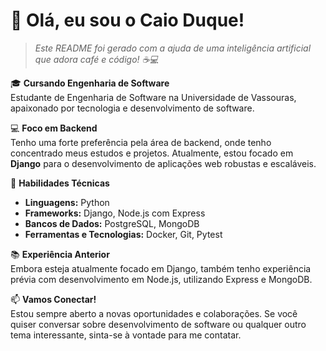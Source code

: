 # 🤖 Olá, eu sou o Caio Duque!

> *Este README foi gerado com a ajuda de uma inteligência artificial que adora café e código! ☕💻*

🎓 **Cursando Engenharia de Software**  
Estudante de Engenharia de Software na Universidade de Vassouras, apaixonado por tecnologia e desenvolvimento de software.

💻 **Foco em Backend**  
Tenho uma forte preferência pela área de backend, onde tenho concentrado meus estudos e projetos. Atualmente, estou focado em **Django** para o desenvolvimento de aplicações web robustas e escaláveis.

🔧 **Habilidades Técnicas**  
- **Linguagens:** Python
- **Frameworks:** Django, Node.js com Express
- **Bancos de Dados:** PostgreSQL, MongoDB
- **Ferramentas e Tecnologias:** Docker, Git, Pytest

📚 **Experiência Anterior**  
Embora esteja atualmente focado em Django, também tenho experiência prévia com desenvolvimento em Node.js, utilizando Express e MongoDB.

📫 **Vamos Conectar!**  
Estou sempre aberto a novas oportunidades e colaborações. Se você quiser conversar sobre desenvolvimento de software ou qualquer outro tema interessante, sinta-se à vontade para me contatar.


<!--
**kyoduke/kyoduke** is a ✨ _special_ ✨ repository because its `README.md` (this file) appears on your GitHub profile.

Here are some ideas to get you started:

- 🔭 I’m currently working on ...
- 🌱 I’m currently learning ...
- 👯 I’m looking to collaborate on ...
- 🤔 I’m looking for help with ...
- 💬 Ask me about ...
- 📫 How to reach me: ...
- 😄 Pronouns: ...
- ⚡ Fun fact: ...
-->
